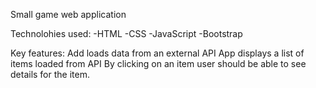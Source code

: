 
Small game web application

Technolohies used:
-HTML
-CSS
-JavaScript
-Bootstrap

Key features:
Add loads data from an external API
App displays a list of items loaded from API
By clicking on an item user should be able to see details for the item.
